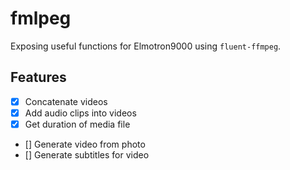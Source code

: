 # fmlpeg

Exposing useful functions for Elmotron9000 using `fluent-ffmpeg`.

## Features

- [x] Concatenate videos
- [x] Add audio clips into videos
- [x] Get duration of media file
- [] Generate video from photo
- [] Generate subtitles for video
